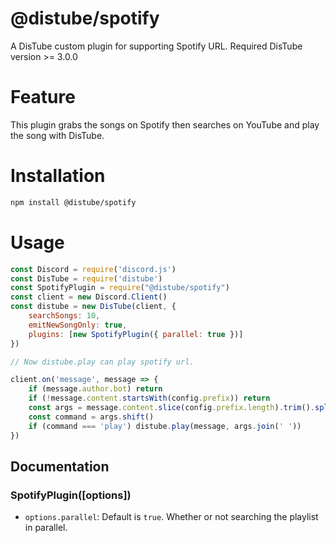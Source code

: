 # @distube/spotify
 A DisTube custom plugin for supporting Spotify URL.
 Required DisTube version >= 3.0.0

# Feature
 This plugin grabs the songs on Spotify then searches on YouTube and play the song with DisTube.

# Installation
```sh
npm install @distube/spotify
```

# Usage
```js
const Discord = require('discord.js')
const DisTube = require('distube')
const SpotifyPlugin = require("@distube/spotify")
const client = new Discord.Client()
const distube = new DisTube(client, {
    searchSongs: 10,
    emitNewSongOnly: true,
    plugins: [new SpotifyPlugin({ parallel: true })]
})

// Now distube.play can play spotify url.

client.on('message', message => {
	if (message.author.bot) return
	if (!message.content.startsWith(config.prefix)) return
	const args = message.content.slice(config.prefix.length).trim().split(/ +/g)
	const command = args.shift()
	if (command === 'play') distube.play(message, args.join(' '))
})
```

## Documentation

### SpotifyPlugin([options])
- `options.parallel`: Default is `true`. Whether or not searching the playlist in parallel.